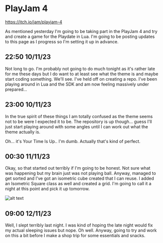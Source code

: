 # PlayJam 4

https://itch.io/jam/playjam-4

As mentioned yesterday I'm going to be taking part in the PlayJam 4 and try and create a game for the Playdate in Lua. 
I'm going to be posting updates to this page as I progress so I'm setting it up in advance.


## 22:50 10/11/23

Not long to go. I'm probably not going to do much tonight as it's rather late for me these days but I do want to at least
see what the theme is and maybe start coding something. We'll see. I've held off on creating a repo. I've been playing
around in Lua and the SDK and am now feeling massively under prepared...

## 23:00 10/11/23

In the true spirit of these things I am totally confused as the theme seems not to be were I expected it to be. The 
repository is up though... guess I'll just start playing around with some angles until I can work out what the theme 
actually is.

Oh... it's Your Time Is Up.. I'm dumb. Actually that's kind of perfect.

## 00:30 11/11/23

Okay, so that started out terribly if I'm going to be honest. Not sure what was happening but my brain just was not 
playing ball. Anyway, managed to get sorted and I've got an isometric cube created that I can reuse. I added an Isometric
Square class as well and created a grid. I'm going to call it a night at this point and pick it up tomorrow.

![alt text](
https://corofides.github.io/images/two_cubes.png "First image, bit naff")

## 09:00 12/11/23

Well, I slept terribly last night. I was kind of hoping the late night would fix my actual sleeping issues but nope. Oh
well. Anyway, going to try and work on this a bit before I make a shop trip for some essentials and snacks.